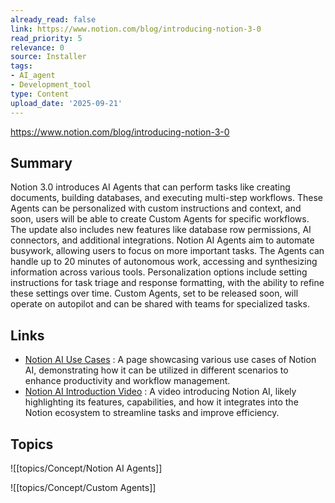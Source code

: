 ```yaml
---
already_read: false
link: https://www.notion.com/blog/introducing-notion-3-0
read_priority: 5
relevance: 0
source: Installer
tags:
- AI_agent
- Development_tool
type: Content
upload_date: '2025-09-21'
---
```


https://www.notion.com/blog/introducing-notion-3-0
## Summary

Notion 3.0 introduces AI Agents that can perform tasks like creating documents, building databases, and executing multi-step workflows. These Agents can be personalized with custom instructions and context, and soon, users will be able to create Custom Agents for specific workflows. The update also includes new features like database row permissions, AI connectors, and additional integrations. Notion AI Agents aim to automate busywork, allowing users to focus on more important tasks. The Agents can handle up to 20 minutes of autonomous work, accessing and synthesizing information across various tools. Personalization options include setting instructions for task triage and response formatting, with the ability to refine these settings over time. Custom Agents, set to be released soon, will operate on autopilot and can be shared with teams for specialized tasks.
## Links

- [Notion AI Use Cases](https://www.notion.com/product/ai/use-cases) : A page showcasing various use cases of Notion AI, demonstrating how it can be utilized in different scenarios to enhance productivity and workflow management.
- [Notion AI Introduction Video](https://www.youtube.com/watch?v=R1cF4T4lgI4) : A video introducing Notion AI, likely highlighting its features, capabilities, and how it integrates into the Notion ecosystem to streamline tasks and improve efficiency.

## Topics

![[topics/Concept/Notion AI Agents]]

![[topics/Concept/Custom Agents]]